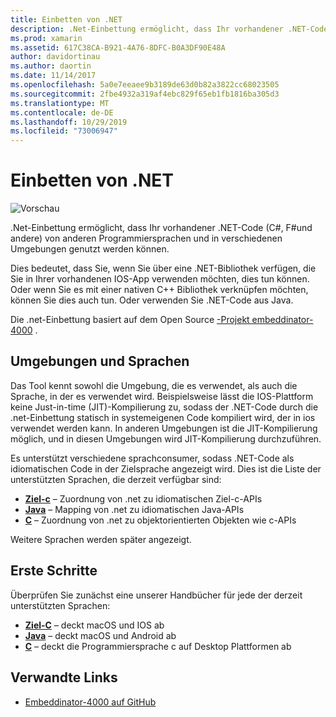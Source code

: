```yaml
---
title: Einbetten von .NET
description: .Net-Einbettung ermöglicht, dass Ihr vorhandener .NET-Code (C#, F#und andere) von Code verwendet werden können, der in anderen Programmiersprachen geschrieben wurde.
ms.prod: xamarin
ms.assetid: 617C38CA-B921-4A76-8DFC-B0A3DF90E48A
author: davidortinau
ms.author: daortin
ms.date: 11/14/2017
ms.openlocfilehash: 5a0e7eeaee9b3189de63d0b82a3822cc68023505
ms.sourcegitcommit: 2fbe4932a319af4ebc829f65eb1fb1816ba305d3
ms.translationtype: MT
ms.contentlocale: de-DE
ms.lasthandoff: 10/29/2019
ms.locfileid: "73006947"
---
```

# <a name="net-embedding"></a>Einbetten von .NET

![Vorschau](~/media/shared/preview.png)

.Net-Einbettung ermöglicht, dass Ihr vorhandener .NET-Code (C#, F#und andere) von anderen Programmiersprachen und in verschiedenen Umgebungen genutzt werden können.

Dies bedeutet, dass Sie, wenn Sie über eine .NET-Bibliothek verfügen, die Sie in Ihrer vorhandenen IOS-App verwenden möchten, dies tun können.   Oder wenn Sie es mit einer nativen C++ Bibliothek verknüpfen möchten, können Sie dies auch tun.   Oder verwenden Sie .NET-Code aus Java.

Die .net-Einbettung basiert auf dem Open Source [-Projekt embeddinator-4000](https://github.com/mono/Embeddinator-4000) .

## <a name="environments-and-languages"></a>Umgebungen und Sprachen

Das Tool kennt sowohl die Umgebung, die es verwendet, als auch die Sprache, in der es verwendet wird.   Beispielsweise lässt die IOS-Plattform keine Just-in-time (JIT)-Kompilierung zu, sodass der .NET-Code durch die .net-Einbettung statisch in systemeigenen Code kompiliert wird, der in ios verwendet werden kann.  In anderen Umgebungen ist die JIT-Kompilierung möglich, und in diesen Umgebungen wird JIT-Kompilierung durchzuführen.

Es unterstützt verschiedene sprachconsumer, sodass .NET-Code als idiomatischen Code in der Zielsprache angezeigt wird.   Dies ist die Liste der unterstützten Sprachen, die derzeit verfügbar sind:

- [**Ziel-c**](objective-c/index.md) – Zuordnung von .net zu idiomatischen Ziel-c-APIs
- [**Java**](android/index.md) – Mapping von .net zu idiomatischen Java-APIs
- [**C**](get-started/c.md) – Zuordnung von .net zu objektorientierten Objekten wie c-APIs

Weitere Sprachen werden später angezeigt.

## <a name="getting-started"></a>Erste Schritte

Überprüfen Sie zunächst eine unserer Handbücher für jede der derzeit unterstützten Sprachen:

- [**Ziel-C**](get-started/objective-c/index.md) – deckt macOS und IOS ab
- [**Java**](get-started/java/index.md) – deckt macOS und Android ab
- [**C**](get-started/c.md) – deckt die Programmiersprache c auf Desktop Plattformen ab

## <a name="related-links"></a>Verwandte Links

- [Embeddinator-4000 auf GitHub](https://github.com/mono/Embeddinator-4000)
